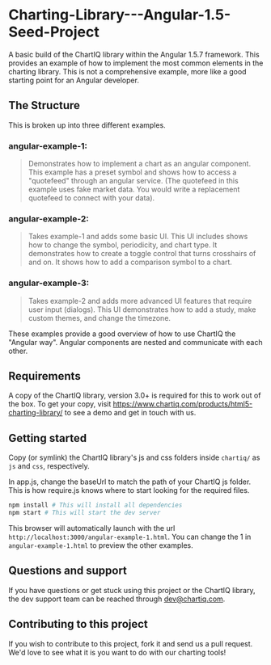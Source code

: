 # Charting-Library---Angular-1.5-Seed-Project

A basic build of the ChartIQ library within the Angular 1.5.7 framework. This provides an example of how to implement the most common elements in the charting library. This is not a comprehensive example, more like a good starting point for an Angular developer.

## The Structure

This is broken up into three different examples.

### angular-example-1:

>Demonstrates how to implement a chart as an angular component. This example has a preset symbol and shows how to access a "quotefeed" through an angular service. (The quotefeed in this example uses fake market data. You would write a replacement quotefeed to connect with your data).

### angular-example-2:

>Takes example-1 and adds some basic UI. This UI includes shows how to change the symbol, periodicity, and chart type. It demonstrates how to create a toggle control that turns crosshairs of and on. It shows how to add a comparison symbol to a chart.

### angular-example-3:

>Takes example-2 and adds more advanced UI features that require user input (dialogs). This UI demonstrates how to add a study, make custom themes, and change the timezone.

These examples provide a good overview of how to use ChartIQ the "Angular way". Angular components are nested and communicate with each other.

## Requirements

A copy of the ChartIQ library, version 3.0+ is required for this to work out of the box. To get your copy, visit https://www.chartiq.com/products/html5-charting-library/ to see a demo and get in touch with us.

## Getting started

Copy (or symlink) the ChartIQ library's js and css folders inside `chartiq/` as `js` and `css`, respectively.

In app.js, change the baseUrl to match the path of your ChartIQ js folder. This is how require.js knows where to start looking for the required files.

```sh
npm install # This will install all dependencies
npm start # This will start the dev server
```

This browser will automatically launch with the url `http://localhost:3000/angular-example-1.html`.
You can change the 1 in `angular-example-1.html` to preview the other examples.

## Questions and support

If you have questions or get stuck using this project or the ChartIQ library, the dev support team can be reached through [dev@chartiq.com](mailto:dev@chartiq.com).

## Contributing to this project

If you wish to contribute to this project, fork it and send us a pull request.
We'd love to see what it is you want to do with our charting tools!
